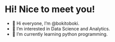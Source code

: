 <h1> Hi! Nice to meet you!</h1>

- 👋 Hi everyone, I’m @bokitoboki.
- 👀 I’m interested in Data Science and Analytics.
- 🌱 I’m currently learning python programming.


<!---
bokitoboki/bokitoboki is a ✨ special ✨ repository because its `README.md` (this file) appears on your GitHub profile.
You can click the Preview link to take a look at your changes.
--->
